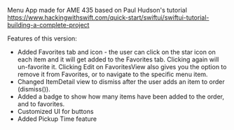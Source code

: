 Menu App made for AME 435
based on Paul Hudson's tutorial https://www.hackingwithswift.com/quick-start/swiftui/swiftui-tutorial-building-a-complete-project 

Features of this version:
- Added Favorites tab and icon - the user can click on the star icon on each item and it will get added to the Favorites tab. Clicking again will un-favorite it. Clicking Edit on FavoritesView also gives you the option to remove it from Favorites, or to navigate to the specific menu item.
- Changed ItemDetail view to dismiss after the user adds an item to order (dismiss()).
- Added a badge to show how many items have been added to the order, and to favorites.
- Customized UI for buttons
- Added Pickup Time feature


